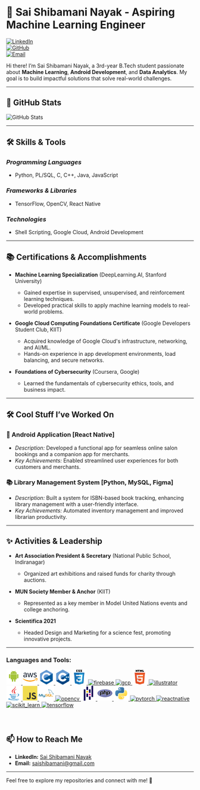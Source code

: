 # 👋 Sai Shibamani Nayak - Aspiring Machine Learning Engineer  

[![LinkedIn](https://img.shields.io/badge/-LinkedIn-blue?style=flat&logo=Linkedin&logoColor=white)](https://www.linkedin.com/in/sai-shibamani-nayak-577443244)  
[![GitHub](https://img.shields.io/badge/-GitHub-black?style=flat&logo=github&logoColor=white)](https://github.com/SenSai1908)  
[![Email](https://img.shields.io/badge/Email-red?style=flat&logo=gmail&logoColor=white)](mailto:saishibamani@gmail.com)  

Hi there! I’m Sai Shibamani Nayak, a 3rd-year B.Tech student passionate about **Machine Learning**, **Android Development**, and **Data Analytics**. My goal is to build impactful solutions that solve real-world challenges.

---

## 🚀 GitHub Stats  
![GitHub Stats](https://github-readme-stats.vercel.app/api?username=SenSai1908&show_icons=true&theme=radical)  

---

## 🛠 Skills & Tools  

### *Programming Languages*  
- Python, PL/SQL, C, C++, Java, JavaScript  

### *Frameworks & Libraries*  
- TensorFlow, OpenCV, React Native  

### *Technologies*  
- Shell Scripting, Google Cloud, Android Development  

---

## 📚 Certifications & Accomplishments  

- **Machine Learning Specialization** (DeepLearning.AI, Stanford University)  
  - Gained expertise in supervised, unsupervised, and reinforcement learning techniques.  
  - Developed practical skills to apply machine learning models to real-world problems.  

- **Google Cloud Computing Foundations Certificate** (Google Developers Student Club, KIIT)  
  - Acquired knowledge of Google Cloud's infrastructure, networking, and AI/ML.  
  - Hands-on experience in app development environments, load balancing, and secure networks.  

- **Foundations of Cybersecurity** (Coursera, Google)  
  - Learned the fundamentals of cybersecurity ethics, tools, and business impact.  

---

## 🛠 Cool Stuff I’ve Worked On  

### 📱 Android Application [React Native]  
- *Description:* Developed a functional app for seamless online salon bookings and a companion app for merchants.  
- *Key Achievements:* Enabled streamlined user experiences for both customers and merchants.  

### 📚 Library Management System [Python, MySQL, Figma]  
- *Description:* Built a system for ISBN-based book tracking, enhancing library management with a user-friendly interface.  
- *Key Achievements:* Automated inventory management and improved librarian productivity.  

---

## ✨ Activities & Leadership  

- **Art Association President & Secretary** (National Public School, Indiranagar)  
  - Organized art exhibitions and raised funds for charity through auctions.  

- **MUN Society Member & Anchor** (KIIT)  
  - Represented as a key member in Model United Nations events and college anchoring.  

- **Scientifica 2021**  
  - Headed Design and Marketing for a science fest, promoting innovative projects.  

---
<h3 align="left">Languages and Tools:</h3>
<p align="left"> <a href="https://developer.android.com" target="_blank" rel="noreferrer"> <img src="https://raw.githubusercontent.com/devicons/devicon/master/icons/android/android-original-wordmark.svg" alt="android" width="40" height="40"/> </a> <a href="https://aws.amazon.com" target="_blank" rel="noreferrer"> <img src="https://raw.githubusercontent.com/devicons/devicon/master/icons/amazonwebservices/amazonwebservices-original-wordmark.svg" alt="aws" width="40" height="40"/> </a> <a href="https://www.cprogramming.com/" target="_blank" rel="noreferrer"> <img src="https://raw.githubusercontent.com/devicons/devicon/master/icons/c/c-original.svg" alt="c" width="40" height="40"/> </a> <a href="https://www.w3schools.com/cpp/" target="_blank" rel="noreferrer"> <img src="https://raw.githubusercontent.com/devicons/devicon/master/icons/cplusplus/cplusplus-original.svg" alt="cplusplus" width="40" height="40"/> </a> <a href="https://www.w3schools.com/css/" target="_blank" rel="noreferrer"> <img src="https://raw.githubusercontent.com/devicons/devicon/master/icons/css3/css3-original-wordmark.svg" alt="css3" width="40" height="40"/> </a> <a href="https://firebase.google.com/" target="_blank" rel="noreferrer"> <img src="https://www.vectorlogo.zone/logos/firebase/firebase-icon.svg" alt="firebase" width="40" height="40"/> </a> <a href="https://cloud.google.com" target="_blank" rel="noreferrer"> <img src="https://www.vectorlogo.zone/logos/google_cloud/google_cloud-icon.svg" alt="gcp" width="40" height="40"/> </a> <a href="https://www.w3.org/html/" target="_blank" rel="noreferrer"> <img src="https://raw.githubusercontent.com/devicons/devicon/master/icons/html5/html5-original-wordmark.svg" alt="html5" width="40" height="40"/> </a> <a href="https://www.adobe.com/in/products/illustrator.html" target="_blank" rel="noreferrer"> <img src="https://www.vectorlogo.zone/logos/adobe_illustrator/adobe_illustrator-icon.svg" alt="illustrator" width="40" height="40"/> </a> <a href="https://www.java.com" target="_blank" rel="noreferrer"> <img src="https://raw.githubusercontent.com/devicons/devicon/master/icons/java/java-original.svg" alt="java" width="40" height="40"/> </a> <a href="https://developer.mozilla.org/en-US/docs/Web/JavaScript" target="_blank" rel="noreferrer"> <img src="https://raw.githubusercontent.com/devicons/devicon/master/icons/javascript/javascript-original.svg" alt="javascript" width="40" height="40"/> </a> <a href="https://www.mysql.com/" target="_blank" rel="noreferrer"> <img src="https://raw.githubusercontent.com/devicons/devicon/master/icons/mysql/mysql-original-wordmark.svg" alt="mysql" width="40" height="40"/> </a> <a href="https://opencv.org/" target="_blank" rel="noreferrer"> <img src="https://www.vectorlogo.zone/logos/opencv/opencv-icon.svg" alt="opencv" width="40" height="40"/> </a> <a href="https://pandas.pydata.org/" target="_blank" rel="noreferrer"> <img src="https://raw.githubusercontent.com/devicons/devicon/2ae2a900d2f041da66e950e4d48052658d850630/icons/pandas/pandas-original.svg" alt="pandas" width="40" height="40"/> </a> <a href="https://www.php.net" target="_blank" rel="noreferrer"> <img src="https://raw.githubusercontent.com/devicons/devicon/master/icons/php/php-original.svg" alt="php" width="40" height="40"/> </a> <a href="https://www.python.org" target="_blank" rel="noreferrer"> <img src="https://raw.githubusercontent.com/devicons/devicon/master/icons/python/python-original.svg" alt="python" width="40" height="40"/> </a> <a href="https://pytorch.org/" target="_blank" rel="noreferrer"> <img src="https://www.vectorlogo.zone/logos/pytorch/pytorch-icon.svg" alt="pytorch" width="40" height="40"/> </a> <a href="https://reactnative.dev/" target="_blank" rel="noreferrer"> <img src="https://reactnative.dev/img/header_logo.svg" alt="reactnative" width="40" height="40"/> </a> <a href="https://scikit-learn.org/" target="_blank" rel="noreferrer"> <img src="https://upload.wikimedia.org/wikipedia/commons/0/05/Scikit_learn_logo_small.svg" alt="scikit_learn" width="40" height="40"/> </a> <a href="https://www.tensorflow.org" target="_blank" rel="noreferrer"> <img src="https://www.vectorlogo.zone/logos/tensorflow/tensorflow-icon.svg" alt="tensorflow" width="40" height="40"/> </a> </p>

###

<br clear="both">

###

## 📫 How to Reach Me  
- **LinkedIn:** [Sai Shibamani Nayak](https://www.linkedin.com/in/sai-shibamani-nayak-577443244)  
- **Email:** [saishibamani@gmail.com](mailto:saishibamani@gmail.com)  

---

Feel free to explore my repositories and connect with me! 🚀  
